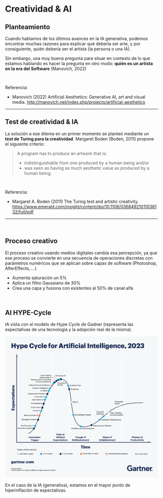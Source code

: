 # Creatividad & AI



## Planteamiento 


Cuando hablamos de los últimos avances en la IA generativa, podemos encontrar muchas razones para explicar qué debería ser arte, y por consiguiente, quién debería ser el artista
(la persona o una IA). 

Sin embargo, una muy buena pregunta para situar en contexto de lo que estamos hablando es hacer la pregunta en otro modo:  **quién es un artista en la era del Software** (Manovich, 2022)

<br> 

Referencia: 
* Manovich (2022) Artificial Aesthetics: Generative AI, art and visual media. http://manovich.net/index.php/projects/artificial-aesthetics 


---

## Test de creatividad  & IA  

La solución a ese dilema en un primer momento se planteó mediante un **test de Turing para la creatividad**. 
Margaret Boden (Boden, 2011) propone el siguiente criterio: 
 
> A program has to produce an artwork that is:
> * indistinguishable from one produced by a human being and/or
> * was seen as having as much aesthetic value as produced by a human being.

<br>

Referencia: 
* Margaret A. Boden (2011) The Turing test and artistic creativity. https://www.emerald.com/insight/content/doi/10.1108/03684921011036132/full/pdf


-----
<br>

## Proceso creativo


El proceso creativo usando medios digitales cambia esa percepción, ya que ese proceso se convierte en una secuencia de operaciones discretas con parámetros numéricos que se aplican sobre capas de software  (Photoshop, AfterEffects,....) 

- Aumenta saturación un 5%
- Aplica un filtro Gaussiano de 30%
- Crea una capa y fusiona con existentes al 50% de canal alfa


<br>

## AI HYPE-Cycle

IA vista con el modelo de Hype Cycle de Gadner (representa las expectativas de una tecnología y la adopción real de la misma). 

![hype](img/hype-cycle-for-artificial-intelligence-2023.png)


En el caso de la IA (generativa), estamos en el mayor punto de hiperinflación de expectativas.







